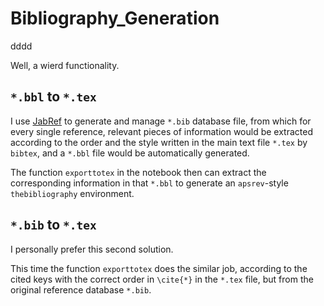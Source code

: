 # Bibliography_Generation
dddd

Well, a wierd functionality.

## `*.bbl` to `*.tex`

I use [JabRef](https://www.jabref.org/) to generate and manage `*.bib` database file, from which for every single reference, relevant pieces of information would be extracted according to the order and the style written in the main text file `*.tex` by `bibtex`, and a `*.bbl` file would be automatically generated.

The function `exporttotex` in the notebook then can extract the corresponding information in that `*.bbl` to generate an `apsrev`-style `thebibliography` environment.

## `*.bib` to `*.tex`

I personally prefer this second solution.

This time the function `exporttotex` does the similar job, according to the cited keys with the correct order in `\cite{*}` in the `*.tex` file, but from the original reference database `*.bib`.